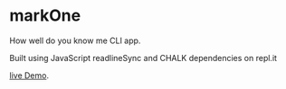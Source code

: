 # markOne

How well do you know me CLI app.

Built using JavaScript readlineSync and CHALK dependencies on repl.it

[live Demo](https://replit.com/@HarshavardhanB2/neoG-markOne#index.js).
